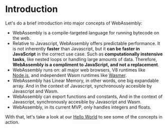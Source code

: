 # Introduction

Let's do a brief introduction into major concepts of WebAssembly:

- WebAssembly is a compile-targeted language for running bytecode on the web.
- Relative to Javascript, WebAssembly offers predictable performance. It is not inherently **faster** than Javascript, but it **can be faster in JavaScript** in the correct use case. Such as **computationally instensive tasks**, like nested loops or handling large amounts of data. Therefore, **WebAssembly is a compliment to JavaScript, and not a replacement**.
- WebAssembly runs on: all major web browsers, V8 runtimes like [Node.js](https://nodejs.org/en/), and independent Wasm runtimes like [Wasmer](https://github.com/wasmerio/wasmer).
- WebAssembly has Linear Memory, in other words, one big expandable array. And in the context of Javascript, synchronously accesible by Javascript and Wasm.
- WebAssembly can export functions and constants, And in the context of Javascript, synchronously accesible by Javascript and Wasm.
- WebAssembly, in its current MVP, only handles integers and floats.

With that, let's take a look at our [Hello World](/example-redirect?exampleName=hello-world) to see some of the concepts in action.
